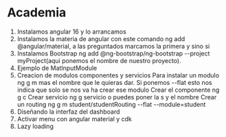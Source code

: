 # Academia

1. Instalamos angular 16 y lo arrancamos 
2. Instalamos la materia de angular con este comando ng add @angular/material, a las preguntados marcamos la primera y sino si
3. Instalamos Bootstrap ng add @ng-bootstrap/ng-bootstrap --project myProject(aqui ponemos el nombre de nuestro proyecto).
4. Ejemplo de MatInputModule
5. Creacion de modulos componentes y servicios
 Para instalar un modulo ng g m mas el nombre que le quieras dar.
 Si ponemos --flat esto nos indica que solo se nos va ha crear ese modulo
 Crear el componente  ng g c 
 Crear servicio ng g servicio o puedes poner la s y el nombre
 Crear un routing ng g m student/studentRouting --flat --module=student
 6. Diseñando la interfaz del dashboard
 7. Activar menu con angular material y cdk
 8. Lazy loading 
